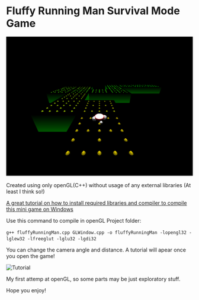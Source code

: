 # Fluffy Running Man Survival Mode Game

![Game screen](https://github.com/AshkanTavassoli/runningManGame/blob/master/Game.png)

Created using only openGL(C++) without usage of any external libraries (At least I think so!)

[A great tutorial on how to install required libraries and compiler to compile this mini game on Windows](https://medium.com/@bhargav.chippada19/how-to-setup-opengl-on-mingw-w64-in-windows-10-64-bits-b77f350cea7e)

Use this command to compile in openGL Project folder:

```g++ fluffyRunningMan.cpp GLWindow.cpp -o fluffyRunningMan -lopengl32 -lglew32 -lfreeglut -lglu32 -lgdi32```

You can change the camera angle and distance. A tutorial will apear once you open the game!

![Tutorial](https://github.com/AshkanTavassoli/runningManGame/blob/master/Tutorial.PNG)

My first attemp at openGL, so some parts may be just exploratory stuff.

Hope you enjoy!
